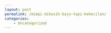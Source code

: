 ```yaml
---
layout: post
permalink: /mimpi-dikasih-baju-tapi-kekecilan/
categories:
    - Uncategorized
---
```


